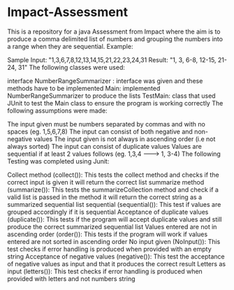 # Impact-Assessment

This is a repository for a java Assessment from Impact where the aim is to produce a comma delimited list of numbers and grouping the numbers into a range when they are sequential. Example:

Sample Input: "1,3,6,7,8,12,13,14,15,21,22,23,24,31
Result: "1, 3, 6-8, 12-15, 21-24, 31"
The following classes were used:

interface NumberRangeSummarizer : interface was given and these methods have to be implemented
Main: implemented NumberRangeSummarizer to produce the lists
TestMain: class that used JUnit to test the Main class to ensure the program is working correctly
The following assumptions were made:

The input given must be numbers separated by commas and with no spaces (eg. 1,5,6,7,8)
The input can consist of both negative and non-negative values
The input given is not always in ascending order (i.e not always sorted)
The input can consist of duplicate values
Values are sequential if at least 2 values follows (eg. 1,3,4 ---> 1, 3-4)
The following Testing was completed using Junit:

Collect method (collect()): This tests the collect method and checks if the correct input is given it will return the correct list
summarize method (summarize()): This tests the summarizeCollection method and check if a valid list is passed in the method it will return the correct string as a summarized sequential list
sequential (sequential()): This test if values are grouped accordingly if it is sequential
Acceptance of duplicate values (duplicate()): This tests if the program will accept duplicate values and still produce the correct summarized sequential list
Values entered are not in ascending order (order()): This tests if the program will work if values entered are not sorted in ascending order
No input given (NoInput()): This test checks if error handling is produced when provided with an empty string
Acceptance of negative values (negative()): This test the acceptance of negative values as input and that it produces the correct result
Letters as input (letters()): This test checks if error handling is produced when provided with letters and not numbers string
